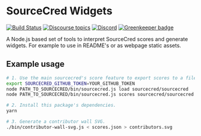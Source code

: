 # SourceCred Widgets

[![Build Status](https://circleci.com/gh/sourcecred/widgets.svg?style=svg)](https://circleci.com/gh/sourcecred/widgets)
[![Discourse topics](https://img.shields.io/discourse/https/discourse.sourcecred.io/topics.svg)](https://discourse.sourcecred.io)
[![Discord](https://img.shields.io/discord/453243919774253079.svg)](https://discord.gg/tsBTgc9)
[![Greenkeeper badge](https://badges.greenkeeper.io/sourcecred/widgets.svg)](https://greenkeeper.io/)

A Node.js based set of tools to interpret SourceCred scores and generate widgets.
For example to use in README's or as webpage static assets.

## Example usage

```sh
# 1. Use the main sourcecred's score feature to export scores to a file.
export SOURCECRED_GITHUB_TOKEN=YOUR_GITHUB_TOKEN
node PATH_TO_SOURCECRED/bin/sourcecred.js load sourcecred/sourcecred
node PATH_TO_SOURCECRED/bin/sourcecred.js scores sourcecred/sourcecred > scores.json

# 2. Install this package's dependencies.
yarn

# 3. Generate a contributor wall SVG.
./bin/contributor-wall-svg.js < scores.json > contributors.svg
```
